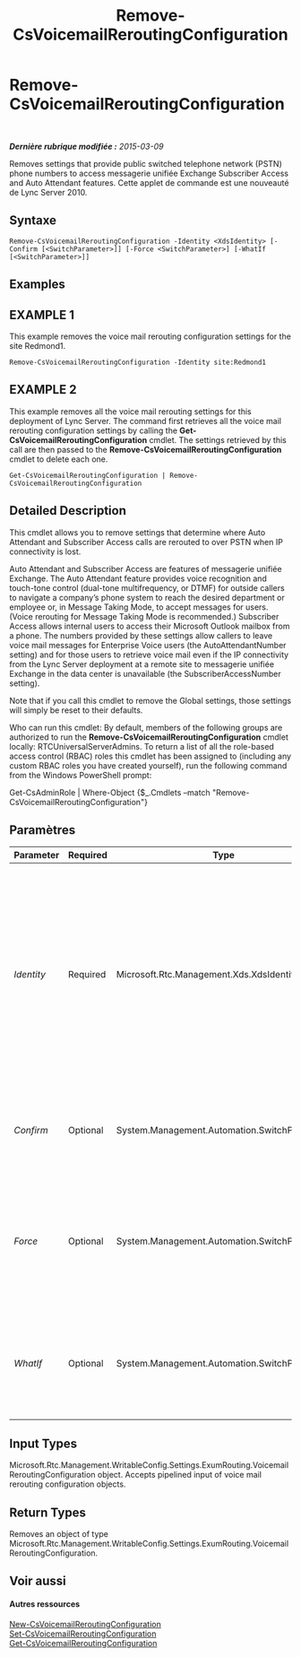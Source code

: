 ﻿---
title: Remove-CsVoicemailReroutingConfiguration
TOCTitle: Remove-CsVoicemailReroutingConfiguration
ms:assetid: 758cea84-5979-417c-a0cd-c76748e0da79
ms:mtpsurl: https://technet.microsoft.com/fr-fr/library/Gg398573(v=OCS.15)
ms:contentKeyID: 49297747
ms.date: 05/20/2016
mtps_version: v=OCS.15
ms.translationtype: HT
---

# Remove-CsVoicemailReroutingConfiguration

 

_**Dernière rubrique modifiée :** 2015-03-09_

Removes settings that provide public switched telephone network (PSTN) phone numbers to access messagerie unifiée Exchange Subscriber Access and Auto Attendant features. Cette applet de commande est une nouveauté de Lync Server 2010.

## Syntaxe

    Remove-CsVoicemailReroutingConfiguration -Identity <XdsIdentity> [-Confirm [<SwitchParameter>]] [-Force <SwitchParameter>] [-WhatIf [<SwitchParameter>]]

## Examples

## EXAMPLE 1

This example removes the voice mail rerouting configuration settings for the site Redmond1.

    Remove-CsVoicemailReroutingConfiguration -Identity site:Redmond1

## EXAMPLE 2

This example removes all the voice mail rerouting settings for this deployment of Lync Server. The command first retrieves all the voice mail rerouting configuration settings by calling the **Get-CsVoicemailReroutingConfiguration** cmdlet. The settings retrieved by this call are then passed to the **Remove-CsVoicemailReroutingConfiguration** cmdlet to delete each one.

    Get-CsVoicemailReroutingConfiguration | Remove-CsVoicemailReroutingConfiguration

## Detailed Description

This cmdlet allows you to remove settings that determine where Auto Attendant and Subscriber Access calls are rerouted to over PSTN when IP connectivity is lost.

Auto Attendant and Subscriber Access are features of messagerie unifiée Exchange. The Auto Attendant feature provides voice recognition and touch-tone control (dual-tone multifrequency, or DTMF) for outside callers to navigate a company’s phone system to reach the desired department or employee or, in Message Taking Mode, to accept messages for users. (Voice rerouting for Message Taking Mode is recommended.) Subscriber Access allows internal users to access their Microsoft Outlook mailbox from a phone. The numbers provided by these settings allow callers to leave voice mail messages for Enterprise Voice users (the AutoAttendantNumber setting) and for those users to retrieve voice mail even if the IP connectivity from the Lync Server deployment at a remote site to messagerie unifiée Exchange in the data center is unavailable (the SubscriberAccessNumber setting).

Note that if you call this cmdlet to remove the Global settings, those settings will simply be reset to their defaults.

Who can run this cmdlet: By default, members of the following groups are authorized to run the **Remove-CsVoicemailReroutingConfiguration** cmdlet locally: RTCUniversalServerAdmins. To return a list of all the role-based access control (RBAC) roles this cmdlet has been assigned to (including any custom RBAC roles you have created yourself), run the following command from the Windows PowerShell prompt:

Get-CsAdminRole | Where-Object {$\_.Cmdlets –match "Remove-CsVoicemailReroutingConfiguration"}

## Paramètres


<table>
<colgroup>
<col style="width: 25%" />
<col style="width: 25%" />
<col style="width: 25%" />
<col style="width: 25%" />
</colgroup>
<thead>
<tr class="header">
<th>Parameter</th>
<th>Required</th>
<th>Type</th>
<th>Description</th>
</tr>
</thead>
<tbody>
<tr class="odd">
<td><p><em>Identity</em></p></td>
<td><p>Required</p></td>
<td><p>Microsoft.Rtc.Management.Xds.XdsIdentity</p></td>
<td><p>The unique identifier of the configuration you want to remove. For this cmdlet the Identity will be either Global or Site:&lt;site name&gt;, where &lt;site name&gt; is the name of the site to which the settings are applied.</p></td>
</tr>
<tr class="even">
<td><p><em>Confirm</em></p></td>
<td><p>Optional</p></td>
<td><p>System.Management.Automation.SwitchParameter</p></td>
<td><p>Vous demande confirmation avant d’exécuter la commande.</p></td>
</tr>
<tr class="odd">
<td><p><em>Force</em></p></td>
<td><p>Optional</p></td>
<td><p>System.Management.Automation.SwitchParameter</p></td>
<td><p>Suppresses any confirmation prompts that would otherwise be displayed before making changes.</p></td>
</tr>
<tr class="even">
<td><p><em>WhatIf</em></p></td>
<td><p>Optional</p></td>
<td><p>System.Management.Automation.SwitchParameter</p></td>
<td><p>Décrit ce qui se passe si vous exécutez la commande sans l’exécuter réellement.</p></td>
</tr>
</tbody>
</table>


## Input Types

Microsoft.Rtc.Management.WritableConfig.Settings.ExumRouting.VoicemailReroutingConfiguration object. Accepts pipelined input of voice mail rerouting configuration objects.

## Return Types

Removes an object of type Microsoft.Rtc.Management.WritableConfig.Settings.ExumRouting.VoicemailReroutingConfiguration.

## Voir aussi

#### Autres ressources

[New-CsVoicemailReroutingConfiguration](new-csvoicemailreroutingconfiguration.md)  
[Set-CsVoicemailReroutingConfiguration](set-csvoicemailreroutingconfiguration.md)  
[Get-CsVoicemailReroutingConfiguration](get-csvoicemailreroutingconfiguration.md)

